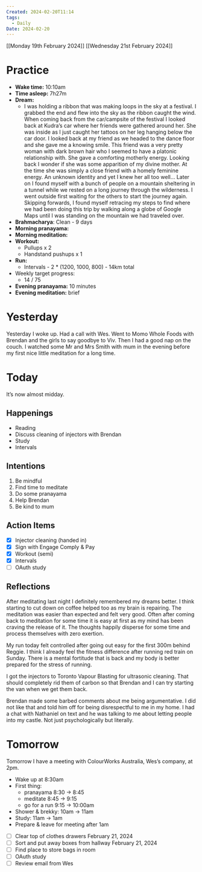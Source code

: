 ```yaml
---
Created: 2024-02-20T11:14
tags:
  - Daily
Date: 2024-02-20
---
```

[[Monday 19th February 2024]]
[[Wednesday 21st February 2024]]
# Practice

- **Wake time:** 10:10am
- **Time asleep:** 7h27m
- **Dream:**
    - I was holding a ribbon that was making loops in the sky at a festival. I grabbed the end and flew into the sky as the ribbon caught the wind. When coming back from the car/campsite of the festival I looked back at Kudra’s car where her friends were gathered around her. She was inside as I just caught her tattoos on her leg hanging below the car door. I looked back at my friend as we headed to the dance floor and she gave me a knowing smile. This friend was a very pretty woman with dark brown hair who I seemed to have a platonic relationship with. She gave a comforting motherly energy. Looking back I wonder if she was some apparition of my divine mother. At the time she was simply a close friend with a homely feminine energy. An unknown identity and yet I knew her all too well… Later on I found myself with a bunch of people on a mountain sheltering in a tunnel while we rested on a long journey through the wilderness. I went outside first waiting for the others to start the journey again. Skipping forwards, I found myself retracing my steps to find where we had been doing this trip by walking along a globe of Google Maps until I was standing on the mountain we had traveled over.
- **Brahmacharya**: Clean - 9 days
- **Morning pranayama:**
- **Morning meditation:**
- **Workout:**
    - Pullups x 2
    - Handstand pushups x 1
- **Run:**
    - Intervals - 2 * (1200, 1000, 800) - 14km total
- Weekly target progress:
    - 14 / 75
- **Evening pranayama:** 10 minutes
- **Evening meditation:** brief

# Yesterday

Yesterday I woke up. Had a call with Wes. Went to Momo Whole Foods with Brendan and the girls to say goodbye to Viv. Then I had a good nap on the couch. I watched some Mr and Mrs Smith with mum in the evening before my first nice little meditation for a long time.

# Today

It’s now almost midday.

## Happenings

- Reading
- Discuss cleaning of injectors with Brendan
- Study
- Intervals

## Intentions

1. Be mindful
2. Find time to meditate
3. Do some pranayama
4. Help Brendan
5. Be kind to mum

## Action Items

- [x] Injector cleaning (handed in)
- [x] Sign with Engage Comply & Pay
- [x] Workout (semi)
- [x] Intervals
- [ ] OAuth study

## Reflections

After meditating last night I definitely remembered my dreams better. I think starting to cut down on coffee helped too as my brain is repairing. The meditation was easier than expected and felt very good. Often after coming back to meditation for some time it is easy at first as my mind has been craving the release of it. The thoughts happily disperse for some time and process themselves with zero exertion.

My run today felt controlled after going out easy for the first 300m behind Reggie. I think I already feel the fitness difference after running red train on Sunday. There is a mental fortitude that is back and my body is better prepared for the stress of running.

I got the injectors to Toronto Vapour Blasting for ultrasonic cleaning. That should completely rid them of carbon so that Brendan and I can try starting the van when we get them back.

Brendan made some barbed comments about me being argumentative. I did not like that and told him off for being disrespectful to me in my home. I had a chat with Nathaniel on text and he was talking to me about letting people into my castle. Not just psychologically but literally.

# Tomorrow

Tomorrow I have a meeting with ColourWorks Australia, Wes’s company, at 2pm.

- Wake up at 8:30am
- First thing:
    - pranayama 8:30 → 8:45
    - meditate 8:45 → 9:15
    - go for a run 9:15 → 10:00am
- Shower & brekky: 10am → 11am
- Study: 11am → 1am
- Prepare & leave for meeting after 1am

  

- [ ] Clear top of clothes drawers February 21, 2024
- [ ] Sort and put away boxes from hallway February 21, 2024
- [ ] Find place to store bags in room
- [ ] OAuth study
- [ ] Review email from Wes